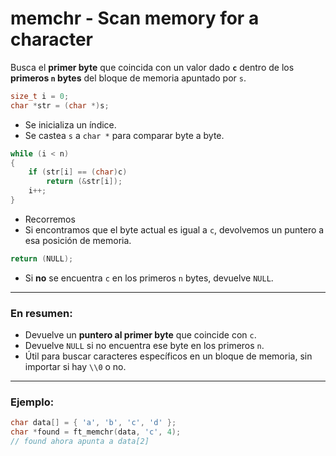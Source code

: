 # memchr - Scan memory for a character

Busca el **primer byte** que coincida con un valor dado **`c`** dentro de los **primeros `n` bytes** del bloque de memoria apuntado por `s`.

```c
size_t i = 0;
char *str = (char *)s;

```

- Se inicializa un índice.
- Se castea `s` a `char *` para comparar byte a byte.

```c
while (i < n)
{
    if (str[i] == (char)c)
        return (&str[i]);
    i++;
}
```

- Recorremos
- Si encontramos que el byte actual es igual a `c`, devolvemos un puntero a esa posición de memoria.

```c
return (NULL);
```

- Si **no** se encuentra `c` en los primeros `n` bytes, devuelve `NULL`.

---

### En resumen:

- Devuelve un **puntero al primer byte** que coincide con `c`.
- Devuelve `NULL` si no encuentra ese byte en los primeros `n`.
- Útil para buscar caracteres específicos en un bloque de memoria, sin importar si hay `\\0` o no.

---

### Ejemplo:

```c
char data[] = { 'a', 'b', 'c', 'd' };
char *found = ft_memchr(data, 'c', 4);
// found ahora apunta a data[2]

```